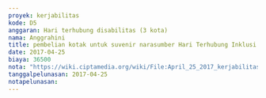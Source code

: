 ```yaml
---
proyek: kerjabilitas
kode: D5
anggaran: Hari terhubung disabilitas (3 kota)
nama: Anggrahini
title: pembelian kotak untuk suvenir narasumber Hari Terhubung Inklusi Medan
date: 2017-04-25
biaya: 36500
nota: "https://wiki.ciptamedia.org/wiki/File:April_25_2017_kerjabilitas_D5_kotak_souvenir_2_HTI_Medan_inok.jpg"
tanggalpelunasan: 2017-04-25
notapelunasan:
---
```

